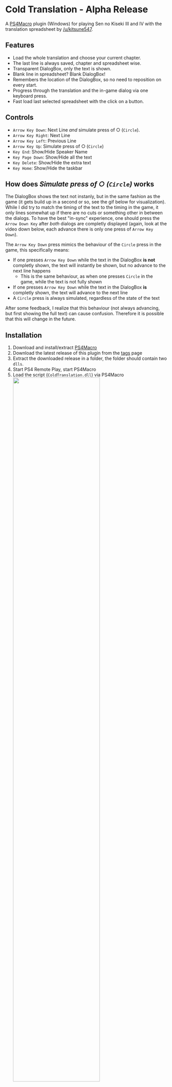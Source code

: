 # Cold Translation - Alpha Release

A [PS4Macro](https://github.com/komefai/PS4Macro) plugin (Windows) for playing Sen no Kiseki III and IV
with the translation spreadsheet by [/u/kitsune547](https://www.reddit.com/user/kitsune547).

## Features

- Load the whole translation and choose your current chapter.
- The last line is always saved, chapter and spreadsheet wise.
- Transparent DialogBox, only the text is shown.
- Blank line in spreadsheet? Blank DialogBox!
- Remembers the location of the DialogBox, so no need to reposition on every start.
- Progress through the translation and the in-game dialog via one keyboard press.
- Fast load last selected spreadsheet with the click on a button.

## Controls
- `Arrow Key Down`: Next Line _and_ simulate press of ○ (`Circle`).
- `Arrow Key Right`: Next Line
- `Arrow Key Left`: Previous Line
- `Arrow Key Up`: Simulate press of ○ (`Circle`)
- `Key End`: Show/Hide Speaker Name
- `Key Page Down`: Show/Hide all the text
- `Key Delete`: Show/Hide the extra text
- `Key Home`: Show/Hide the taskbar

## How does _Simulate press of ○ (`Circle`)_ works

The DialogBox shows the text not instanly,
but in the same fashion as the game (it gets build up in a second or so, see the gif below for visualization).
While I did try to match the timing of the text to the timing in the game,
it only lines somewhat up if there are no cuts or something other in between the dialogs.
To have the best "in-sync" experience, one should press the `Arrow Down Key` after _both_ dialogs are completly displayed
(again, look at the video down below, each advance there is only one press of `Arrow Key Down`).

The `Arrow Key Down` press mimics the behaviour of the `Circle` press in the game, this specifically means:

- If one presses `Arrow Key Down` while the text in the DialogBox __is not__ completly shown, the text will instantly be shown,
 but no advance to the next line happens
   - This is the same behaviour, as when one presses `Circle` in the game, while the text is not fully shown
- If one presses `Arrow Key Down` while the text in the DialogBox __is__ completly shown, the text will advance to the next line
- A `Circle` press is always simulated, regardless of the state of the text

After some feedback, I realize that this behaviour (not always advancing, but first showing the full text) can cause confusion.
Therefore it is possible that this will change in the future.

## Installation

1. Download and install/extract [PS4Macro](https://github.com/komefai/PS4Macro)
2. Download the latest release of this plugin from the [tags](https://github.com/goost/coldtranslation/releases/)
   page
1. Extract the downloaded release in a folder, the folder should contain two `dlls`.
3. Start PS4 Remote Play, start PS4Macro
4. Load the script (`ColdTranslation.dll`) via PS4Macro <img style="width:75%" src="./docs/images/macro_open.jpg" />
    - A ShortCut to PS4Macro with a Target of
      `G:\Path\To\PS4Macro.exe --StartupFile="G:\Path\To\ColdTranslation.dll"`
      Allows the plugin to be loaded directly
5. Click the start button <img style="width:75%" src="./docs/images/macro_buttons.jpg" />
6. Reposition the PS4Remote Play window and the DialogBox however you like 
 (by _click_drag_ anywhere __near__, not on, the grey background/label)
    - If the plugin is stopped via the Ps4Macro stop button, the location of the DialogBox window is saved
7. Load a translation spreadsheet by fast-loading the last one or picking one via the dialog
    - The spreadsheet must be in `XLSX` format, obtain by downloading from the Google Spreadsheet
8. Choose the worksheet to load
9.  Make sure the DialogBox has focus
    - Click on the DialogBox (on a label) last to give it focus
    - It needs focus for the keyboard commands to work
    - If the DialogBox is invisible, because there is no text to show, `Alt-Tab` to it to gain focus
10. Play the game via controller, progress through dialog via the arrow keys
    - Progressing through the dialog via the `Arrow Key Down` allows one to progress
      mostly in sync with the game dialog.
    - Out-of-sync errors can be corrected by using the other arrow keys.

## Known Bugs and Limitations

- __This is an alpha release! Although I played Sen III from Ch3 to the End without major problems, things may be broken!__
- The DialogBox window needs focus to work.
- The DialogBox is designed with a resolution of 1920x1080 in mind.
- Due to the structure of the spreadsheet for Sen III, it is not always possible
 to determine the speaker.
 In Sen III speaker mode, the script currently always shows the last _explicitly_ stated name,
 which makes system messages etc. have a speaker name too.
 A little flexibility is made possible via the `Show/Hide Speaker` shortcut.
 This is no issue in Sen IV speaker mode, as the Sen IV spreadsheet has the speaker on every line.
- The location if the DialogBox window is only saved, if one stops the script
 via the _Stop Button_ of PS4Macro (not by closing directly).
 This seems to be a limitation of PS4Macro and/or my current knowledge of C# Desktop development.
 After saving once, the DialogBox is auto repositioned on start to this location.
- Currently this plugin is written solely for the Sen no Kiseki III and IV translation spreadsheet by [/u/kitsune547](https://www.reddit.com/user/kitsune547).
- Currently, only the _A, B and C_ cells are displayed, _A_ is assumed to contain the speaker,
  _B_ the speech and _C_ further Notes etc.
  Furthermore, the first two rows are assumed not  to be speech.
  Most of the time this works out, so far I only saw a few instances where further cells have been used.
  (__The Prologue sheet of the Sen III and Sen IV translation is therefore broken for a few lines,
  just progress manually via `Arrow Key Right` to the first correct line__)
- If there is no blank line in the spreadsheet during a cutscene change,
  the first line of the upcoming cutscene will be spoilered on progression
  (this sounds worse than it actually is during gameplay).
- There is a risk of spoilering the answers to the questions or selecting a false one.
  The plugin is written with a normal pace of play in mind,
  hammering down on the forward button can lead to unexpected results.
- Dragging the DialogBox only works when click-and-hold __not__ on one of the labels.
- As the DialogBox needs focus, the TaskBar is still shown.
  The plugin circumvents this by hiding the taskbar on start and re-hiding on exit.
  Force closing the program can lead to an invisible TaskBar!
  (__Troubleshoot:__ Restart the plugin and close correctly.)
- It is not pretty.
- There may be memory leaks.
- It is not possible to quickly skip-read ahead like with the spreadsheet on a separate monitor.
- All kinds of things will break if another `XLSX` file besides the Sen no Kiseki III/IV translation spreadsheet is loaded.
  Or not a spreadsheet at all.

## Version
- v0.6.0 - ALPHA: Add shortcut for showing/hiding the taskbar
- v0.5.0 - ALPHA: Add Speaker-Mode selection (no more guessing needed for Sen4)
- v0.4.0 - ALPHA: Add "Hide Extra" shortcut
- v0.3.1 - ALPHA: __BREAKING__ Function of `Arrow Key Up` changed to simulate `Circle` press
- v0.2.0 - ALPHA: Add "Hide All Text" Shortcut
- v0.1.0 - ALPHA: First public release

## Screenshots (minor spoilers in GIF (major for Japanese readers))

<img style="width:75%" src="./docs/images/Screen1.jpg" />
<img style="width:75%" src="./docs/images/Screen2.jpg" />
<img style="width:75%" src="./docs/images/Screen3.jpg" />
<img style="width:75%" src="./docs/images/Screen4.jpg" />
<img style="width:75%" src="./docs/images/Screen5.jpg" />

Stutterers are due to gif.

<img style="width:75%" src="./docs/images/example.gif" />



